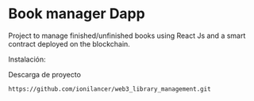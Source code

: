 # Book manager Dapp

Project to manage finished/unfinished books using React Js and a smart contract deployed on the blockchain.

Instalación:

Descarga de proyecto

```shell
https://github.com/ionilancer/web3_library_management.git
```
